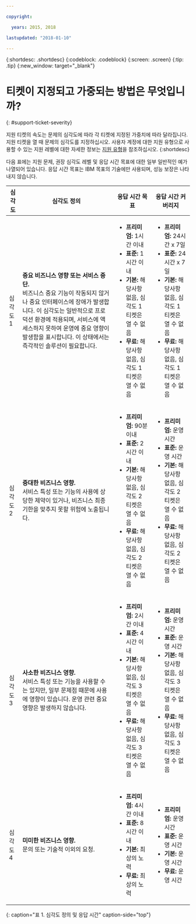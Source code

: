 ```yaml
---

copyright:

  years: 2015, 2018

lastupdated: "2018-01-10"

---
```


{:shortdesc: .shortdesc}
{:codeblock: .codeblock}
{:screen: .screen}
{:tip: .tip}
{:new_window: target="_blank"}


# 티켓이 지정되고 가중되는 방법은 무엇입니까?
{: #support-ticket-severity}

지원 티켓의 속도는 문제의 심각도에 따라 각 티켓에 지정된 가중치에 따라 달라집니다. 지원 티켓을 열 때 문제의 심각도를 지정하십시오.  사용자 계정에 대한 지원 유형으로 사용할 수 있는 지원 레벨에 대한 자세한 정보는 [지원 유형](/docs/get-support/getstarttssup.html#typesofsupport)을 참조하십시오.
{:shortdesc}

다음 표에는 지원 문제, 권장 심각도 레벨 및 응답 시간 목표에 대한 일부 일반적인 예가 나열되어 있습니다. 응답 시간 목표는 IBM 목표의 기술에만 사용되며, 성능 보장은 나타내지 않습니다.

심각도 | 심각도 정의 | 응답 시간 목표 | 응답 시간 커버리지
------|-------- | --- | --- |
심각도 1 | <strong>중요 비즈니스 영향 또는 서비스 중단.</strong> <br> 비즈니스 중요 기능이 작동되지 않거나 중요 인터페이스에 장애가 발생합니다. 이 심각도는 일반적으로 프로덕션 환경에 적용되며, 서비스에 액세스하지 못하여 운영에 중요 영향이 발생함을 표시합니다.  이 상태에서는 즉각적인 솔루션이 필요합니다. | <ul><li><strong>프리미엄:</strong> 1시간 이내</li><li><strong>표준:</strong> 1시간 이내</li><li><strong>기본:</strong> 해당사항 없음, 심각도 1 티켓은 열 수 없음</li><li><strong>무료:</strong> 해당사항 없음, 심각도 1 티켓은 열 수 없음</li></ul> | <ul><li><strong>프리미엄:</strong> 24시간 x 7일</li><li><strong>표준:</strong> 24시간 x 7일</li><li><strong>기본:</strong> 해당사항 없음, 심각도 1 티켓은 열 수 없음</li><li><strong>무료:</strong> 해당사항 없음, 심각도 1 티켓은 열 수 없음</li></ul> 			   
심각도 2 | <strong>중대한 비즈니스 영향.</strong> <br> 서비스 특성 또는 기능의 사용에 상당한 제약이 있거나, 비즈니스 최종 기한을 맞추지 못할 위험에 노출됩니다. | <ul><li><strong>프리미엄:</strong> 90분 이내 </li><li><strong>표준:</strong> 2시간 이내</li><li><strong>기본:</strong> 해당사항 없음, 심각도 2 티켓은 열 수 없음</li><li><strong>무료:</strong> 해당사항 없음, 심각도 2 티켓은 열 수 없음</li></ul> | <ul><li><strong>프리미엄:</strong> 운영 시간 </li><li><strong>표준:</strong> 운영 시간 </li><li><strong>기본:</strong> 해당사항 없음, 심각도 2 티켓은 열 수 없음</li><li><strong>무료:</strong> 해당사항 없음, 심각도 2 티켓은 열 수 없음</li></ul>
심각도 3 | <strong>사소한 비즈니스 영향.</strong> <br> 서비스 특성 또는 기능을 사용할 수는 있지만, 일부 문제점 때문에 사용에 영향이 있습니다. 운영 관련 중요 영향은 발생하지 않습니다. | <ul><li><strong>프리미엄:</strong> 2시간 이내</li><li><strong>표준:</strong> 4시간 이내</li><li><strong>기본:</strong> 해당사항 없음, 심각도 3 티켓은 열 수 없음</li><li><strong>무료:</strong> 해당사항 없음, 심각도 3 티켓은 열 수 없음</li></ul> | <ul><li><strong>프리미엄:</strong> 운영 시간 </li><li><strong>표준:</strong> 운영 시간 </li><li><strong>기본:</strong> 해당사항 없음, 심각도 3 티켓은 열 수 없음</li><li><strong>무료:</strong> 해당사항 없음, 심각도 3 티켓은 열 수 없음</li></ul>
심각도 4 | <strong>미미한 비즈니스 영향.</strong> <br> 문의 또는 기술적 이외의 요청. | <ul><li><strong>프리미엄:</strong> 4시간 이내</li><li><strong>표준:</strong> 8시간 이내</li><li><strong>기본:</strong> 최상의 노력 </li><li><strong>무료:</strong> 최상의 노력</li></ul> | <ul><li><strong>프리미엄:</strong> 운영 시간 </li><li><strong>표준:</strong> 운영 시간 </li><li><strong>기본:</strong> 운영 시간 </li><li><strong>무료:</strong> 운영 시간 </li></ul>
{: caption="표 1. 심각도 정의 및 응답 시간" caption-side="top"}
